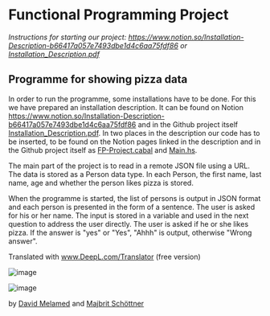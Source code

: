 # Functional Programming Project
*Instructions for starting our project: https://www.notion.so/Installation-Description-b66417a057e7493dbe1d4c6aa75fdf86 or [Installation_Description.pdf](https://github.com/majbrit/FunctionalProgramming/blob/main/Installation_Description.pdf)*

## Programme for showing pizza data
In order to run the programme, some installations have to be done. For this we have prepared an installation description. It can be found on Notion https://www.notion.so/Installation-Description-b66417a057e7493dbe1d4c6aa75fdf86 and in the Github project itself [Installation_Description.pdf](https://github.com/majbrit/FunctionalProgramming/blob/main/Installation_Description.pdf). In two places in the description our code has to be inserted, to be found on the Notion pages linked in the description and in the Github project itself as [FP-Project.cabal](https://github.com/majbrit/FunctionalProgramming/blob/main/FP-Project.cabal) and [Main.hs](https://github.com/majbrit/FunctionalProgramming/blob/main/Main.hs).

The main part of the project is to read in a remote JSON file using a URL. The data is stored as a Person data type. In each Person, the first name, last name, age and whether the person likes pizza is stored. 

When the programme is started, the list of persons is output in JSON format and each person is presented in the form of a sentence.  The user is asked for his or her name. The input is stored in a variable and used in the next question to address the user directly. The user is asked if he or she likes pizza. If the answer is "yes" or "Yes", "Ahhh" is output, otherwise "Wrong answer".

Translated with www.DeepL.com/Translator (free version)

![image](https://user-images.githubusercontent.com/58175351/147852041-a14162be-7a90-4c2d-9491-4e08076ca107.png)

![image](https://user-images.githubusercontent.com/58175351/147852544-b3353990-d941-44d5-b172-bc932eb671d0.png)


by [David Melamed](https://github.com/Dawinartor) and [Majbrit Schöttner](https://github.com/majbrit)
